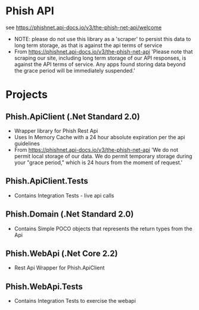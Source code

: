 # Phish API
see https://phishnet.api-docs.io/v3/the-phish-net-api/welcome
- NOTE: please do not use this library as a 'scraper' to persist this data to long term storage, as that is against the api terms of service
- From https://phishnet.api-docs.io/v3/the-phish-net-api 'Please note that scraping our site, including long term storage of our API responses, is against the API terms of service. Any apps found storing data beyond the grace period will be immediately suspended.'
# Projects

## Phish.ApiClient (.Net Standard 2.0)
- Wrapper library for Phish Rest Api
- Uses In Memory Cache with a 24 hour absolute expiration per the api guidelines
- From https://phishnet.api-docs.io/v3/the-phish-net-api 'We do not permit local storage of our data. We do permit temporary storage during your "grace period," which is 24 hours from the moment of request.'

## Phish.ApiClient.Tests
- Contains Integration Tests - live api calls

## Phish.Domain (.Net Standard 2.0)
- Contains Simple POCO objects that represents the return types from the Api

## Phish.WebApi (.Net Core 2.2)
- Rest Api Wrapper for Phish.ApiClient

## Phish.WebApi.Tests
- Contains Integration Tests to exercise the webapi